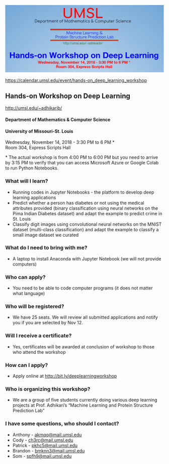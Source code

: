 ![Banner](workshop-banner.png)

https://calendar.umsl.edu/event/hands-on_deep_learning_workshop

## Hands-on Workshop on Deep Learning  
http://umsl.edu/~adhikarib/
#### Department of Mathematics & Computer Science  
#### University of Missouri-St. Louis  
Wednesday, November 14, 2018 - 3:30 PM to 6 PM \*  
Room 304, Express Scripts Hall  

\* The actual workshop is from 4:00 PM to 6:00 PM but you need to arrive by 3:15 PM to verify that you can access Microsoft Azure or Google Colab to run Python Notebooks.

### What will I learn?
- Running codes in Jupyter Notebooks - the platform to develop deep learning applications
- Predict whether a person has diabetes or not using the medical attributes provided (binary classification using neural networks on the Pima Indian Diabetes dataset) and adapt the example to predict crime in St. Louis
- Classify digit images using convolutional neural networks on the MNIST dataset (multi-class classification) and adapt the example to classify a small image dataset we curated
	
### What do I need to bring with me? 
- A laptop to install Anaconda with Jupyter Notebook (we will not provide computers)

### Who can apply?
- You need to be able to code computer programs (it does not matter what language)

### Who will be registered?
- We have 25 seats. We will review all submitted applications and notify you if you are selected by Nov 12.
	
### Will I receive a certificate?
- Yes, certificates will be awarded at conclusion of workshop to those who attend the workshop
	
### How can I apply?
- Apply online at http://bit.ly/deeplearningworkshop 

### Who is organizing this workshop?
- We are a group of five students currently doing various deep learning projects at Prof. Adhikari’s “Machine Learning and Protein Structure Prediction Lab”
	
### I have some questions, who should I contact?
- Anthony - akmqq@mail.umsl.edu
- Cody - ch3rc@mail.umsl.edu
- Patrick - pkhc5@mail.umsl.edu
- Brandon - bmknn3@mail.umsl.edu
- Som - spfh9@mail.umsl.edu


